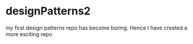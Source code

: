 # designPatterns2
my first design patterns repo has become boring. Hence I have created a more exciting repo 
